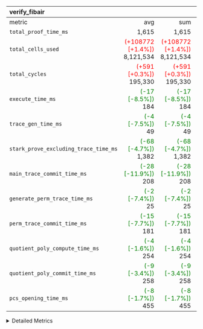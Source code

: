 | verify_fibair |||||
|:---|---:|---:|---:|---:|
|metric|avg|sum|max|min|
| `total_proof_time_ms ` |  1,615 |  1,615 |  1,615 |  1,615 |
| `total_cells_used    ` | <span style='color: red'>(+108772 [+1.4%])</span> 8,121,534 | <span style='color: red'>(+108772 [+1.4%])</span> 8,121,534 | <span style='color: red'>(+108772 [+1.4%])</span> 8,121,534 | <span style='color: red'>(+108772 [+1.4%])</span> 8,121,534 |
| `total_cycles        ` | <span style='color: red'>(+591 [+0.3%])</span> 195,330 | <span style='color: red'>(+591 [+0.3%])</span> 195,330 | <span style='color: red'>(+591 [+0.3%])</span> 195,330 | <span style='color: red'>(+591 [+0.3%])</span> 195,330 |
| `execute_time_ms     ` | <span style='color: green'>(-17 [-8.5%])</span> 184 | <span style='color: green'>(-17 [-8.5%])</span> 184 | <span style='color: green'>(-17 [-8.5%])</span> 184 | <span style='color: green'>(-17 [-8.5%])</span> 184 |
| `trace_gen_time_ms   ` | <span style='color: green'>(-4 [-7.5%])</span> 49 | <span style='color: green'>(-4 [-7.5%])</span> 49 | <span style='color: green'>(-4 [-7.5%])</span> 49 | <span style='color: green'>(-4 [-7.5%])</span> 49 |
| `stark_prove_excluding_trace_time_ms` | <span style='color: green'>(-68 [-4.7%])</span> 1,382 | <span style='color: green'>(-68 [-4.7%])</span> 1,382 | <span style='color: green'>(-68 [-4.7%])</span> 1,382 | <span style='color: green'>(-68 [-4.7%])</span> 1,382 |
| `main_trace_commit_time_ms` | <span style='color: green'>(-28 [-11.9%])</span> 208 | <span style='color: green'>(-28 [-11.9%])</span> 208 | <span style='color: green'>(-28 [-11.9%])</span> 208 | <span style='color: green'>(-28 [-11.9%])</span> 208 |
| `generate_perm_trace_time_ms` | <span style='color: green'>(-2 [-7.4%])</span> 25 | <span style='color: green'>(-2 [-7.4%])</span> 25 | <span style='color: green'>(-2 [-7.4%])</span> 25 | <span style='color: green'>(-2 [-7.4%])</span> 25 |
| `perm_trace_commit_time_ms` | <span style='color: green'>(-15 [-7.7%])</span> 181 | <span style='color: green'>(-15 [-7.7%])</span> 181 | <span style='color: green'>(-15 [-7.7%])</span> 181 | <span style='color: green'>(-15 [-7.7%])</span> 181 |
| `quotient_poly_compute_time_ms` | <span style='color: green'>(-4 [-1.6%])</span> 254 | <span style='color: green'>(-4 [-1.6%])</span> 254 | <span style='color: green'>(-4 [-1.6%])</span> 254 | <span style='color: green'>(-4 [-1.6%])</span> 254 |
| `quotient_poly_commit_time_ms` | <span style='color: green'>(-9 [-3.4%])</span> 258 | <span style='color: green'>(-9 [-3.4%])</span> 258 | <span style='color: green'>(-9 [-3.4%])</span> 258 | <span style='color: green'>(-9 [-3.4%])</span> 258 |
| `pcs_opening_time_ms ` | <span style='color: green'>(-8 [-1.7%])</span> 455 | <span style='color: green'>(-8 [-1.7%])</span> 455 | <span style='color: green'>(-8 [-1.7%])</span> 455 | <span style='color: green'>(-8 [-1.7%])</span> 455 |



<details>
<summary>Detailed Metrics</summary>

|  | verify_program_compile_ms | total_cells | stark_prove_excluding_trace_time_ms | quotient_poly_compute_time_ms | quotient_poly_commit_time_ms | perm_trace_commit_time_ms | pcs_opening_time_ms | main_trace_commit_time_ms |
| --- | --- | --- | --- | --- | --- | --- | --- |
|  | 15 | 32 | 9 | 0 | 1 | 0 | 2 | 5 | 

| air_name | rows | quotient_deg | main_cols | interactions | constraints | cells |
| --- | --- | --- | --- | --- | --- | --- |
| AccessAdapterAir<2> |  | 4 |  | 5 | 12 |  | 
| AccessAdapterAir<4> |  | 4 |  | 5 | 12 |  | 
| AccessAdapterAir<8> |  | 4 |  | 5 | 12 |  | 
| FibonacciAir | 16 | 1 | 2 |  | 5 | 32 | 
| FriReducedOpeningAir |  | 4 |  | 35 | 59 |  | 
| NativePoseidon2Air<BabyBearParameters>, 1> |  | 4 |  | 31 | 302 |  | 
| PhantomAir |  | 4 |  | 3 | 4 |  | 
| ProgramAir |  | 1 |  | 1 | 4 |  | 
| VariableRangeCheckerAir |  | 1 |  | 1 | 4 |  | 
| VmAirWrapper<BranchNativeAdapterAir, BranchEqualCoreAir<1> |  | 2 |  | 11 | 23 |  | 
| VmAirWrapper<JalNativeAdapterAir, JalCoreAir> |  | 4 |  | 7 | 6 |  | 
| VmAirWrapper<NativeAdapterAir<2, 0>, PublicValuesCoreAir> |  | 4 |  | 11 | 22 |  | 
| VmAirWrapper<NativeAdapterAir<2, 1>, FieldArithmeticCoreAir> |  | 4 |  | 15 | 23 |  | 
| VmAirWrapper<NativeLoadStoreAdapterAir<1>, NativeLoadStoreCoreAir<1> |  | 4 |  | 19 | 31 |  | 
| VmAirWrapper<NativeVectorizedAdapterAir<4>, FieldExtensionCoreAir> |  | 4 |  | 15 | 23 |  | 
| VmConnectorAir |  | 4 |  | 3 | 8 |  | 
| VolatileBoundaryAir |  | 4 |  | 4 | 16 |  | 

| group | trace_gen_time_ms | total_proof_time_ms | total_cycles | total_cells_used | total_cells | stark_prove_excluding_trace_time_ms | quotient_poly_compute_time_ms | quotient_poly_commit_time_ms | perm_trace_commit_time_ms | pcs_opening_time_ms | main_trace_commit_time_ms | generate_perm_trace_time_ms | fri.log_blowup | execute_time_ms |
| --- | --- | --- | --- | --- | --- | --- | --- | --- | --- | --- | --- | --- | --- | --- |
| verify_fibair | 49 | 1,615 | 195,330 | 8,121,534 | 23,451,672 | 1,382 | 254 | 258 | 181 | 455 | 208 | 25 | 2 | 184 | 

| group | air_name | rows | prep_cols | perm_cols | main_cols | cells |
| --- | --- | --- | --- | --- | --- | --- |
| verify_fibair | AccessAdapterAir<2> | 32,768 |  | 16 | 11 | 884,736 | 
| verify_fibair | AccessAdapterAir<4> | 16,384 |  | 16 | 13 | 475,136 | 
| verify_fibair | AccessAdapterAir<8> | 4,096 |  | 16 | 17 | 135,168 | 
| verify_fibair | FriReducedOpeningAir | 512 |  | 76 | 64 | 71,680 | 
| verify_fibair | NativePoseidon2Air<BabyBearParameters>, 1> | 2,048 |  | 36 | 348 | 786,432 | 
| verify_fibair | PhantomAir | 2,048 |  | 8 | 6 | 28,672 | 
| verify_fibair | ProgramAir | 16,384 |  | 8 | 10 | 294,912 | 
| verify_fibair | VariableRangeCheckerAir | 262,144 | 2 | 8 | 1 | 2,359,296 | 
| verify_fibair | VmAirWrapper<BranchNativeAdapterAir, BranchEqualCoreAir<1> | 32,768 |  | 28 | 23 | 1,671,168 | 
| verify_fibair | VmAirWrapper<JalNativeAdapterAir, JalCoreAir> | 8,192 |  | 12 | 10 | 180,224 | 
| verify_fibair | VmAirWrapper<NativeAdapterAir<2, 1>, FieldArithmeticCoreAir> | 131,072 |  | 20 | 30 | 6,553,600 | 
| verify_fibair | VmAirWrapper<NativeLoadStoreAdapterAir<1>, NativeLoadStoreCoreAir<1> | 131,072 |  | 24 | 41 | 8,519,680 | 
| verify_fibair | VmAirWrapper<NativeVectorizedAdapterAir<4>, FieldExtensionCoreAir> | 4,096 |  | 20 | 40 | 245,760 | 
| verify_fibair | VmConnectorAir | 2 | 1 | 8 | 4 | 24 | 
| verify_fibair | VolatileBoundaryAir | 65,536 |  | 8 | 11 | 1,245,184 | 

</details>


